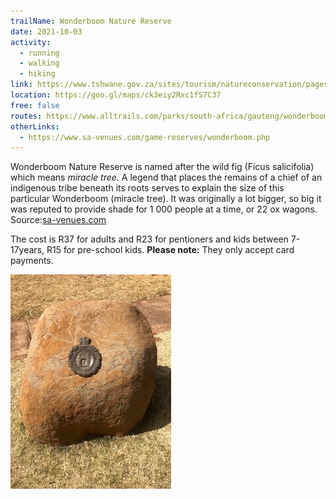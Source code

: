 ```yaml
---
trailName: Wonderboom Nature Reserve
date: 2021-10-03
activity:
  - running
  - walking
  - hiking
link: https://www.tshwane.gov.za/sites/tourism/natureconservation/pages/wonderboom-nature-reserve.aspx
location: https://goo.gl/maps/ck3eiy2Rxc1fS7C37 
free: false
routes: https://www.alltrails.com/parks/south-africa/gauteng/wonderboom-nature-reserve 
otherLinks:
  - https://www.sa-venues.com/game-reserves/wonderboom.php 
---
```


Wonderboom Nature Reserve is named after the wild fig (Ficus salicifolia) which means *miracle tree*.
A legend that places the remains of a chief of an indigenous tribe beneath its roots serves to explain the size of this particular Wonderboom (miracle tree). It was originally a lot bigger, so big it was reputed to provide shade for 1 000 people at a time, or 22 ox wagons. Source:[sa-venues.com](https://www.sa-venues.com/game-reserves/wonderboom.php)

The cost is R37 for adults and R23 for pentioners and kids between 7-17years, R15 for pre-school kids. **Please note:** They only accept card payments.

![stone monument](wb-stone-national-monument-200px.jpg)

